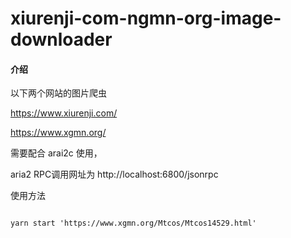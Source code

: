 # xiurenji-com-ngmn-org-image-downloader

#### 介绍

以下两个网站的图片爬虫

https://www.xiurenji.com/

https://www.xgmn.org/

需要配合 arai2c 使用，

aria2 RPC调用网址为 http://localhost:6800/jsonrpc

使用方法

```shell

yarn start 'https://www.xgmn.org/Mtcos/Mtcos14529.html'

```
